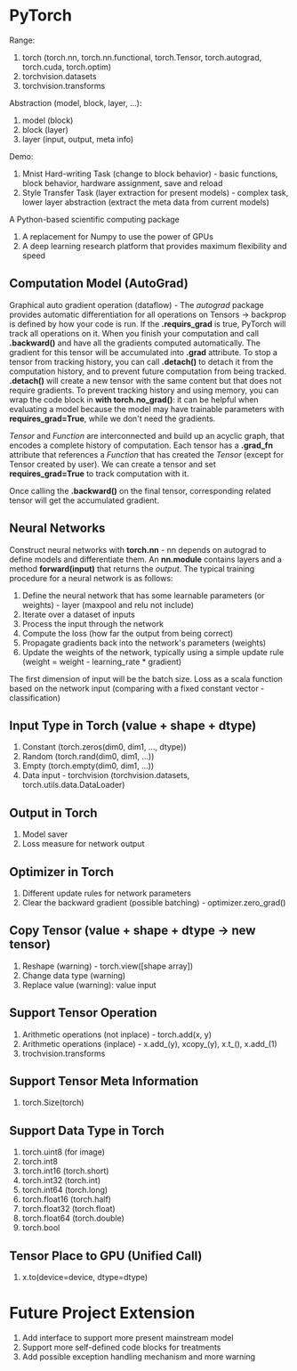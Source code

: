 # PyTorch

Range:
1. torch (torch.nn, torch.nn.functional, torch.Tensor, torch.autograd, torch.cuda, torch.optim)
2. torchvision.datasets
3. torchvision.transforms

Abstraction (model, block, layer, ...):
1. model (block)
2. block (layer)
3. layer (input, output, meta info)

Demo:
1. Mnist Hard-writing Task (change to block behavior) - basic functions, block behavior, hardware assignment, save and reload
2. Style Transfer Task (layer extraction for present models) - complex task, lower layer abstraction (extract the meta data from current models)

A Python-based scientific computing package
1. A replacement for Numpy to use the power of GPUs
2. A deep learning research platform that provides maximum flexibility and speed

## Computation Model (AutoGrad)
Graphical auto gradient operation (dataflow) - The *autograd* package provides automatic differentiation for all operations on Tensors -> backprop is defined by how your code is run. If the **.requirs_grad** is true, PyTorch will track all operations on it. When you finish your computation and call **.backward()** and have all the gradients computed automatically. The gradient for this tensor will be accumulated into **.grad** attribute. To stop a tensor from tracking history, you can call **.detach()** to detach it from the computation history, and to prevent future computation from being tracked. **.detach()** will create a new tensor with the same content but that does not require gradients. To prevent tracking history and using memory, you can wrap the code block in **with torch.no_grad()**: it can be helpful when evaluating a model because the model may have trainable parameters with **requires_grad=True**, while we don't need the gradients.

*Tensor* and *Function* are interconnected and build up an acyclic graph, that encodes a complete history of computation. Each tensor has a **.grad_fn** attribute that references a *Function* that has created the *Tensor* (except for Tensor created by user). We can create a tensor and set **requires_grad=True** to track computation with it.

Once calling the **.backward()** on the final tensor, corresponding related tensor will get the accumulated gradient.

## Neural Networks
Construct neural networks with **torch.nn** - nn depends on autograd to define models and differentiate them. An **nn.module** contains layers and a method **forward(input)** that returns the *output*. The typical training procedure for a neural network is as follows:
1. Define the neural network that has some learnable parameters (or weights) - layer (maxpool and relu not include)
2. Iterate over a dataset of inputs
3. Process the input through the network
4. Compute the loss (how far the output from being correct)
5. Propagate gradients back into the network's parameters (weights)
6. Update the weights of the network, typically using a simple update rule (weight = weight - learning_rate * gradient)

The first dimension of input will be the batch size. Loss as a scala function based on the network input (comparing with a fixed constant vector - classification)

## Input Type in Torch (value + shape + dtype)
1. Constant (torch.zeros(dim0, dim1, ..., dtype))
2. Random (torch.rand(dim0, dim1, ...))
3. Empty (torch.empty(dim0, dim1, ...))
4. Data input - torchvision (torchvision.datasets, torch.utils.data.DataLoader)

## Output in Torch
1. Model saver
2. Loss measure for network output

## Optimizer in Torch
1. Different update rules for network parameters
2. Clear the backward gradient (possible batching) - optimizer.zero_grad()

## Copy Tensor (value + shape + dtype -> new tensor)
1. Reshape (warning) - torch.view([shape array])
2. Change data type (warning)
3. Replace value (warning): value input

## Support Tensor Operation
1. Arithmetic operations (not inplace) - torch.add(x, y)
2. Arithmetic operations (inplace) - x.add_(y), xcopy_(y), x.t_(), x.add_(1)
3. trochvision.transforms

## Support Tensor Meta Information
1. torch.Size(torch)

## Support Data Type in Torch
1. torch.uint8 (for image)
2. torch.int8
3. torch.int16 (torch.short)
4. torch.int32 (torch.int)
5. torch.int64 (torch.long)
6. torch.float16 (torch.half)
7. torch.float32 (torch.float)
8. torch.float64 (torch.double)
9. torch.bool

## Tensor Place to GPU (Unified Call)
1. x.to(device=device, dtype=dtype)

# Future Project Extension
1. Add interface to support more present mainstream model
2. Support more self-defined code blocks for treatments
3. Add possible exception handling mechanism and more warning